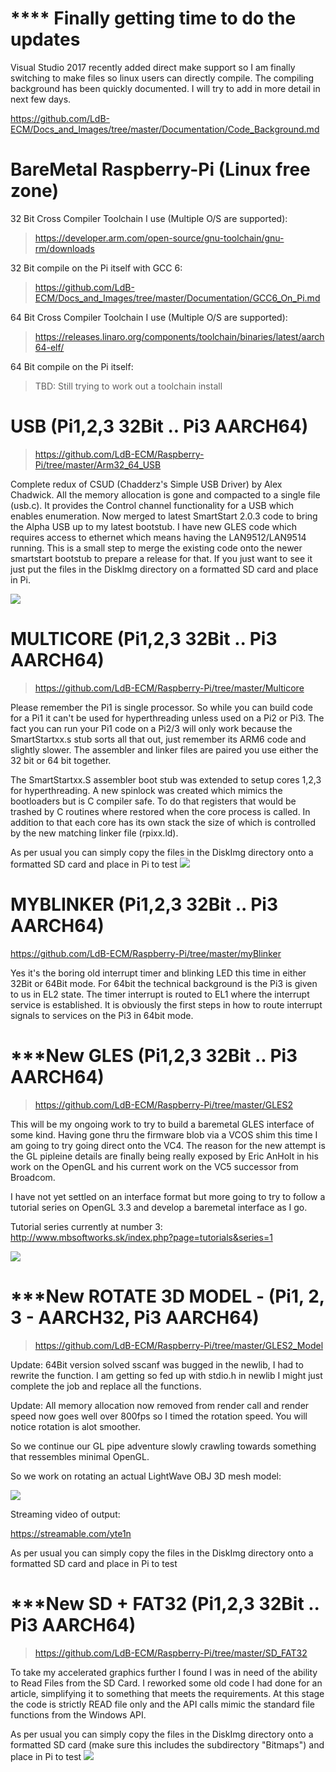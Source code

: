 # **** Finally getting time to do the updates
>
Visual Studio 2017 recently added direct make support so I am finally switching to make files so linux users can directly compile. The compiling background has been quickly documented. I will try to add in more detail in next few days.
>
https://github.com/LdB-ECM/Docs_and_Images/tree/master/Documentation/Code_Background.md
>

# BareMetal Raspberry-Pi (Linux free zone)

32 Bit Cross Compiler Toolchain I use (Multiple O/S are supported):
>https://developer.arm.com/open-source/gnu-toolchain/gnu-rm/downloads
>
32 Bit compile on the Pi itself with GCC 6: 
>https://github.com/LdB-ECM/Docs_and_Images/tree/master/Documentation/GCC6_On_Pi.md
>
64 Bit Cross Compiler Toolchain I use (Multiple O/S are supported):
>https://releases.linaro.org/components/toolchain/binaries/latest/aarch64-elf/
>
64 Bit compile on the Pi itself:
> TBD: Still trying to work out a toolchain install


# USB (Pi1,2,3 32Bit .. Pi3 AARCH64)
>https://github.com/LdB-ECM/Raspberry-Pi/tree/master/Arm32_64_USB
>
Complete redux of CSUD (Chadderz's Simple USB Driver) by Alex Chadwick. All the memory allocation is gone and compacted to a single file (usb.c). It provides the Control channel functionality for a USB which enables enumeration. Now merged to latest SmartStart 2.0.3 code to bring the Alpha USB up to my latest bootstub. I have new GLES code which requires access to ethernet which means having the LAN9512/LAN9514 running. This is a small step to merge the existing code onto the newer smartstart bootstub to prepare a release for that. 
If you just want to see it just put the files in the DiskImg directory on a formatted SD card and place in Pi.
>
![](https://github.com/LdB-ECM/Docs_and_Images/blob/master/Images/USB64_alpha.jpg)
>
# MULTICORE (Pi1,2,3 32Bit .. Pi3 AARCH64)
>https://github.com/LdB-ECM/Raspberry-Pi/tree/master/Multicore
>
Please remember the Pi1 is single processor. So while you can build code for a Pi1 it can't be used for hyperthreading unless used on a Pi2 or Pi3. The fact you can run your Pi1 code on a Pi2/3 will only work because the SmartStartxx.s stub sorts all that out, just remember its ARM6 code and slightly slower. The assembler and linker files are paired you use either the 32 bit or 64 bit together.
>
The SmartStartxx.S assembler boot stub was extended to setup cores 1,2,3 for hyperthreading. A new spinlock was created which mimics the bootloaders but is C compiler safe. To do that registers that would be trashed by C routines where restored when the core process is called. In addition to that each core has its own stack the size of which is controlled by the new matching linker file (rpixx.ld).
>
As per usual you can simply copy the files in the DiskImg directory onto a formatted SD card and place in Pi to test 
![](https://github.com/LdB-ECM/Docs_and_Images/blob/master/Images/Multicore.jpg?raw=true)
# MYBLINKER (Pi1,2,3 32Bit .. Pi3 AARCH64)
https://github.com/LdB-ECM/Raspberry-Pi/tree/master/myBlinker
>
Yes it's the boring old interrupt timer and blinking LED this time in either 32Bit or 64Bit mode. For 64bit the technical background is the Pi3 is given to us in EL2 state. The timer interrupt is routed to EL1 where the interrupt service is established. It is obviously the first steps in how to route interrupt signals to services on the Pi3 in 64bit mode. 

# ***New GLES (Pi1,2,3 32Bit .. Pi3 AARCH64)
>https://github.com/LdB-ECM/Raspberry-Pi/tree/master/GLES2
>
This will be my ongoing work to try to build a baremetal GLES interface of some kind. Having gone thru the firmware blob via a VCOS shim this time I am going to try going direct onto the VC4. The reason for the new attempt is the GL pipleine details are finally being really exposed by Eric AnHolt in his work on the OpenGL and his current work on the VC5 successor from Broadcom.
>
I have not yet settled on an interface format but more going to try to follow a tutorial series on OpenGL 3.3 and develop a baremetal interface as I go.
>
Tutorial series currently at number 3: http://www.mbsoftworks.sk/index.php?page=tutorials&series=1
>
![](https://github.com/LdB-ECM/Docs_and_Images/blob/master/Images/GL_code2.jpg?raw=true)
>
# ***New ROTATE 3D MODEL - (Pi1, 2, 3 - AARCH32, Pi3 AARCH64)
>https://github.com/LdB-ECM/Raspberry-Pi/tree/master/GLES2_Model
>
Update: 64Bit version solved sscanf was bugged in the newlib, I had to rewrite the function. I am getting so fed up with stdio.h in newlib I might just complete the job and replace all the functions.
>
Update: All memory allocation now removed from render call and render speed now goes well over 800fps so I timed the rotation speed. You will notice rotation is alot smoother.
>
So we continue our GL pipe adventure slowly crawling towards something that ressembles minimal OpenGL.
>
So we work on rotating an actual LightWave OBJ 3D mesh model:
>
![](https://github.com/LdB-ECM/Docs_and_Images/blob/master/Images/spacecraft.jpg?raw=true)

Streaming video of output:
>
https://streamable.com/yte1n
>
As per usual you can simply copy the files in the DiskImg directory onto a formatted SD card and place in Pi to test 

>
# ***New SD + FAT32 (Pi1,2,3 32Bit .. Pi3 AARCH64)
>https://github.com/LdB-ECM/Raspberry-Pi/tree/master/SD_FAT32
>
To take my accelerated graphics further I found I was in need of the ability to Read Files from the SD Card. I reworked some old code I had done for an article, simplifying it to something that meets the requirements. At this stage the code is strictly READ file only and the API calls mimic the standard file functions from the Windows API.
>
As per usual you can simply copy the files in the DiskImg directory onto a formatted SD card (make sure this includes the subdirectory "Bitmaps") and place in Pi to test 
![](https://github.com/LdB-ECM/Docs_and_Images/blob/master/Images/SD_FAT32.jpg?raw=true)

